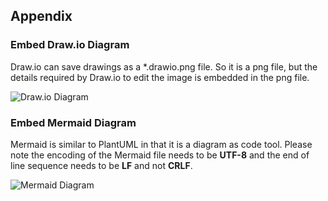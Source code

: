 ## Appendix

### Embed Draw.io Diagram

Draw.io can save drawings as a *.drawio.png file. So it is a png file, but the details required by Draw.io to edit the image is embedded in the png file.

![Draw.io Diagram](embed:Drawio)

### Embed Mermaid Diagram

Mermaid is similar to PlantUML in that it is a diagram as code tool.
Please note the encoding of the Mermaid file needs to be **UTF-8** and the end of line sequence needs to be **LF** and not **CRLF**.

![Mermaid Diagram](embed:Mermaid)
